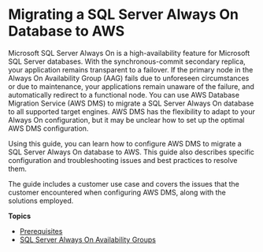 # Migrating a SQL Server Always On Database to AWS<a name="chap-manageddatabases.sqlserveralwayson"></a>

Microsoft SQL Server Always On is a high\-availability feature for Microsoft SQL Server databases\. With the synchronous\-commit secondary replica, your application remains transparent to a failover\. If the primary node in the Always On Availability Group \(AAG\) fails due to unforeseen circumstances or due to maintenance, your applications remain unaware of the failure, and automatically redirect to a functional node\. You can use AWS Database Migration Service \(AWS DMS\) to migrate a SQL Server Always On database to all supported target engines\. AWS DMS has the flexibility to adapt to your Always On configuration, but it may be unclear how to set up the optimal AWS DMS configuration\.

Using this guide, you can learn how to configure AWS DMS to migrate a SQL Server Always On database to AWS\. This guide also describes specific configuration and troubleshooting issues and best practices to resolve them\.

The guide includes a customer use case and covers the issues that the customer encountered when configuring AWS DMS, along with the solutions employed\.

**Topics**
+ [Prerequisites](chap-manageddatabases.sqlserveralwayson.prerequisites.md)
+ [SQL Server Always On Availability Groups](chap-manageddatabases.sqlserveralwayson.ag.md)